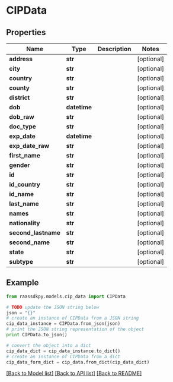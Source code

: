 # CIPData


## Properties
Name | Type | Description | Notes
------------ | ------------- | ------------- | -------------
**address** | **str** |  | [optional] 
**city** | **str** |  | [optional] 
**country** | **str** |  | [optional] 
**county** | **str** |  | [optional] 
**district** | **str** |  | [optional] 
**dob** | **datetime** |  | [optional] 
**dob_raw** | **str** |  | [optional] 
**doc_type** | **str** |  | [optional] 
**exp_date** | **datetime** |  | [optional] 
**exp_date_raw** | **str** |  | [optional] 
**first_name** | **str** |  | [optional] 
**gender** | **str** |  | [optional] 
**id** | **str** |  | [optional] 
**id_country** | **str** |  | [optional] 
**id_name** | **str** |  | [optional] 
**last_name** | **str** |  | [optional] 
**names** | **str** |  | [optional] 
**nationality** | **str** |  | [optional] 
**second_lastname** | **str** |  | [optional] 
**second_name** | **str** |  | [optional] 
**state** | **str** |  | [optional] 
**subtype** | **str** |  | [optional] 

## Example

```python
from raassdkpy.models.cip_data import CIPData

# TODO update the JSON string below
json = "{}"
# create an instance of CIPData from a JSON string
cip_data_instance = CIPData.from_json(json)
# print the JSON string representation of the object
print CIPData.to_json()

# convert the object into a dict
cip_data_dict = cip_data_instance.to_dict()
# create an instance of CIPData from a dict
cip_data_form_dict = cip_data.from_dict(cip_data_dict)
```
[[Back to Model list]](../README.md#documentation-for-models) [[Back to API list]](../README.md#documentation-for-api-endpoints) [[Back to README]](../README.md)


